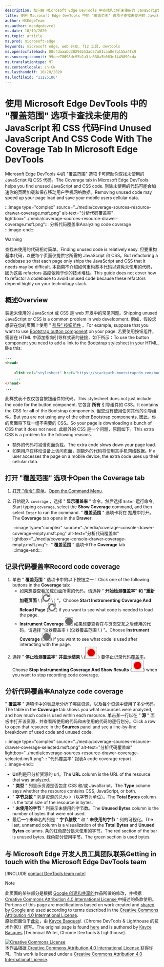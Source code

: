 ```yaml
---
description: 如何在 Microsoft Edge DevTools 中查找和分析未使用的 JavaScript 和 CSS 代码。
title: 使用 Microsoft Edge DevTools 中的 "覆盖范围" 选项卡查找未使用的 JavaScript 和 CSS 代码
author: MSEdgeTeam
ms.author: msedgedevrel
ms.date: 10/19/2020
ms.topic: article
ms.prod: microsoft-edge
keywords: microsoft edge, web 开发, f12 工具, devtools
ms.openlocfilehash: 08c4daaabd30296b53ad57a81caa0e7b155a4fc9
ms.sourcegitcommit: 99eee78698dc95b2a3fa638a5b063ef449899cda
ms.translationtype: MT
ms.contentlocale: zh-CN
ms.lasthandoff: 10/20/2020
ms.locfileid: "11125186"
---
```

<!-- Copyright Kayce Basques 

   Licensed under the Apache License, Version 2.0 (the "License");
   you may not use this file except in compliance with the License.
   You may obtain a copy of the License at

       https://www.apache.org/licenses/LICENSE-2.0

   Unless required by applicable law or agreed to in writing, software
   distributed under the License is distributed on an "AS IS" BASIS,
   WITHOUT WARRANTIES OR CONDITIONS OF ANY KIND, either express or implied.
   See the License for the specific language governing permissions and
   limitations under the License.  -->

# <span data-ttu-id="3d36e-104">使用 Microsoft Edge DevTools 中的 "覆盖范围" 选项卡查找未使用的 JavaScript 和 CSS 代码</span><span class="sxs-lookup"><span data-stu-id="3d36e-104">Find Unused JavaScript And CSS Code With The Coverage Tab In Microsoft Edge DevTools</span></span>  

<span data-ttu-id="3d36e-105">Microsoft Edge DevTools 中的 "覆盖范围" 选项卡可帮助你查找未使用的 JavaScript 和 CSS 代码。</span><span class="sxs-lookup"><span data-stu-id="3d36e-105">The Coverage tab in Microsoft Edge DevTools helps you find unused JavaScript and CSS code.</span></span>  <span data-ttu-id="3d36e-106">删除未使用的代码可能会加速你的页面加载和保存移动用户手机网络数据。</span><span class="sxs-lookup"><span data-stu-id="3d36e-106">Removing unused code may speed up your page load and save your mobile users cellular data.</span></span>  

:::image type="complex" source="../media/coverage-sources-resource-drawer-coverage.msft.png" alt-text="分析代码覆盖率" lightbox="../media/coverage-sources-resource-drawer-coverage.msft.png":::
   <span data-ttu-id="3d36e-108">分析代码覆盖率</span><span class="sxs-lookup"><span data-stu-id="3d36e-108">Analyzing code coverage</span></span>  
:::image-end:::  

> [!WARNING]
> <span data-ttu-id="3d36e-109">查找未使用的代码相对简单。</span><span class="sxs-lookup"><span data-stu-id="3d36e-109">Finding unused code is relatively easy.</span></span>  <span data-ttu-id="3d36e-110">但要重构基本代码，以便每个页面仅提供它所需的 JavaScript 和 CSS。</span><span class="sxs-lookup"><span data-stu-id="3d36e-110">But refactoring a codebase so that each page only ships the JavaScript and CSS that it needs may be difficult.</span></span>  <span data-ttu-id="3d36e-111">本指南不介绍如何重构基本代码以避免未使用的代码，因为这些 refactors 高度依赖于你的技术堆栈。</span><span class="sxs-lookup"><span data-stu-id="3d36e-111">This guide does not cover how to refactor a codebase to avoid unused code because these refactors depend highly on your technology stack.</span></span>  

## <span data-ttu-id="3d36e-112">概述</span><span class="sxs-lookup"><span data-stu-id="3d36e-112">Overview</span></span>  

<span data-ttu-id="3d36e-113">装运未使用的 JavaScript 或 CSS 是 web 开发中的常见问题。</span><span class="sxs-lookup"><span data-stu-id="3d36e-113">Shipping unused JavaScript or CSS is a common problem in web development.</span></span>  <span data-ttu-id="3d36e-114">例如，假设您想要在您的页面上使用 " [引导" 按钮组件][BootstrapButtons] 。</span><span class="sxs-lookup"><span data-stu-id="3d36e-114">For example, suppose that you want to use [Bootstrap button component][BootstrapButtons] on your page.</span></span>  <span data-ttu-id="3d36e-115">若要使用按钮组件，需要在 HTML 中添加指向引导样式表的链接，如下所示：</span><span class="sxs-lookup"><span data-stu-id="3d36e-115">To use the button component you need to add a link to the Bootstrap stylesheet in your HTML, like this:</span></span>  

```html
...
<head>
    ...
    <link rel="stylesheet" href="https://stackpath.bootstrapcdn.com/bootstrap/4.3.1/css/bootstrap.min.css" integrity="sha384-ggOyR0iXCbMQv3Xipma34MD+dH/1fQ784/j6cY/iJTQUOhcWr7x9JvoRxT2MZw1T" crossorigin="anonymous">
    ...
</head>
...
```  

<span data-ttu-id="3d36e-116">此样式表不仅仅包含按钮组件的代码。</span><span class="sxs-lookup"><span data-stu-id="3d36e-116">This stylesheet does not just include the code for the button component.</span></span>  <span data-ttu-id="3d36e-117">它包含 **所有** 引导组件的 CSS。</span><span class="sxs-lookup"><span data-stu-id="3d36e-117">It contains the CSS for **all** of the Bootstrap components.</span></span>  <span data-ttu-id="3d36e-118">但您没有使用任何其他的引导组件。</span><span class="sxs-lookup"><span data-stu-id="3d36e-118">But you are not using any of the other Bootstrap components.</span></span>  <span data-ttu-id="3d36e-119">因此，你的页面将下载一组不需要的 CSS。</span><span class="sxs-lookup"><span data-stu-id="3d36e-119">So your page is downloading a bunch of CSS that it does not need.</span></span>  <span data-ttu-id="3d36e-120">此额外的 CSS 是一个问题，原因如下。</span><span class="sxs-lookup"><span data-stu-id="3d36e-120">This extra CSS is a problem for the following reasons.</span></span>  

*   <span data-ttu-id="3d36e-121">额外的代码将减慢页面负载。</span><span class="sxs-lookup"><span data-stu-id="3d36e-121">The extra code slows down your page load.</span></span>  <!--See [Render-Blocking CSS][render].  -->  
*   <span data-ttu-id="3d36e-122">如果用户在移动设备上访问页面，则额外的代码将使用其手机网络数据。</span><span class="sxs-lookup"><span data-stu-id="3d36e-122">If a user accesses the page on a mobile device, the extra code uses up their cellular data.</span></span>  
    
<!--[render]: /web/fundamentals/performance/critical-rendering-path/render-blocking-css  -->  

## <span data-ttu-id="3d36e-123">打开 "覆盖范围" 选项卡</span><span class="sxs-lookup"><span data-stu-id="3d36e-123">Open the Coverage tab</span></span>  

1.  <span data-ttu-id="3d36e-124">[打开 "命令" 菜单][DevToolsCommandMenu]。</span><span class="sxs-lookup"><span data-stu-id="3d36e-124">[Open the Command Menu][DevToolsCommandMenu].</span></span>  
1.  <span data-ttu-id="3d36e-125">开始键入 `coverage` ，选择 " **显示覆盖率** " 命令，然后选择 `Enter` 运行命令。</span><span class="sxs-lookup"><span data-stu-id="3d36e-125">Start typing `coverage`, select the **Show Coverage** command, and then select `Enter` to run the command.</span></span>  <span data-ttu-id="3d36e-126">" **覆盖范围** " 选项卡将在 **抽屉**中打开。</span><span class="sxs-lookup"><span data-stu-id="3d36e-126">The **Coverage** tab opens in the **Drawer**.</span></span>  

    :::image type="complex" source="../media/coverage-console-drawer-coverage-empty.msft.png" alt-text="分析代码覆盖率" lightbox="../media/coverage-console-drawer-coverage-empty.msft.png":::
       <span data-ttu-id="3d36e-128">" **覆盖范围** " 选项卡</span><span class="sxs-lookup"><span data-stu-id="3d36e-128">The **Coverage** tab</span></span>  
    :::image-end:::  
    
## <span data-ttu-id="3d36e-129">记录代码覆盖率</span><span class="sxs-lookup"><span data-stu-id="3d36e-129">Record code coverage</span></span>  

1.  <span data-ttu-id="3d36e-130">单击 " **覆盖范围** " 选项卡中的以下按钮之一：</span><span class="sxs-lookup"><span data-stu-id="3d36e-130">Click one of the following buttons in the **Coverage** tab:</span></span>  
    *   <span data-ttu-id="3d36e-131">如果想要查看加载页面所需的代码，请选择 " **开始检测覆盖率" 和 "重新加载页面** \ (![ 开始检测覆盖率" 和 "重新加载页面 ][ImageReloadIcon] \ ) "。</span><span class="sxs-lookup"><span data-stu-id="3d36e-131">Choose **Start Instrumenting Coverage And Reload Page** \(![Start Instrumenting Coverage And Reload Page][ImageReloadIcon]\) if you want to see what code is needed to load the page.</span></span>  
    *   <span data-ttu-id="3d36e-132">**Instrument Coverage** ![ ][ImageRecordIcon] 如果想要查看在与页面交互之后使用的代码，请选择 "仪器覆盖率 \ (仪器覆盖范围 \ ) "。</span><span class="sxs-lookup"><span data-stu-id="3d36e-132">Choose **Instrument Coverage** \(![Instrument Coverage][ImageRecordIcon]\) if you want to see what code is used after interacting with the page.</span></span>  
1.  <span data-ttu-id="3d36e-133">选择 " **停止检测覆盖率" 并显示结果** \ (![ 停止检测覆盖率和显示结果 \ ][ImageStopIcon] ) 要停止记录代码覆盖率。</span><span class="sxs-lookup"><span data-stu-id="3d36e-133">Choose **Stop Instrumenting Coverage And Show Results** \(![Stop Instrumenting Coverage And Show Results][ImageStopIcon]\) when you want to stop recording code coverage.</span></span>  
    
## <span data-ttu-id="3d36e-134">分析代码覆盖率</span><span class="sxs-lookup"><span data-stu-id="3d36e-134">Analyze code coverage</span></span>  

<span data-ttu-id="3d36e-135">" **覆盖率** " 选项卡中的表显示分析了哪些资源，以及每个资源中使用了多少代码。</span><span class="sxs-lookup"><span data-stu-id="3d36e-135">The table in the **Coverage** tab shows you what resources were analyzed, and how much code is used within each resource.</span></span>  <span data-ttu-id="3d36e-136">单击某一行以在 " **源** " 面板中打开该资源，并查看所使用的代码和未使用的代码的逐行划分。</span><span class="sxs-lookup"><span data-stu-id="3d36e-136">Click a row to open that resource in the **Sources** panel and see a line-by-line breakdown of used code and unused code.</span></span>  

:::image type="complex" source="../media/coverage-sources-resource-drawer-coverage-selected.msft.png" alt-text="分析代码覆盖率" lightbox="../media/coverage-sources-resource-drawer-coverage-selected.msft.png":::
   <span data-ttu-id="3d36e-138">"代码覆盖率" 报表</span><span class="sxs-lookup"><span data-stu-id="3d36e-138">A code coverage report</span></span>  
:::image-end:::  

*   <span data-ttu-id="3d36e-139">**Url**列是已分析资源的 url。</span><span class="sxs-lookup"><span data-stu-id="3d36e-139">The **URL** column is the URL of the resource that was analyzed.</span></span>  
*   <span data-ttu-id="3d36e-140">" **类型** " 列显示资源是否包含 CSS 和/或 JavaScript。</span><span class="sxs-lookup"><span data-stu-id="3d36e-140">The **Type** column says whether the resource contains CSS, JavaScript, or both.</span></span>  
*   <span data-ttu-id="3d36e-141">" **字节总数** " 列是资源的总大小（以字节为单位）。</span><span class="sxs-lookup"><span data-stu-id="3d36e-141">The **Total Bytes** column is the total size of the resource in bytes.</span></span>  
*   <span data-ttu-id="3d36e-142">" **未使用的字节** " 列表示未使用的字节数。</span><span class="sxs-lookup"><span data-stu-id="3d36e-142">The **Unused Bytes** column is the number of bytes that were not used.</span></span>  
*   <span data-ttu-id="3d36e-143">最后一个未命名的列是 " **字节总数** " 和 " **未使用的字节** " 列的可视化。</span><span class="sxs-lookup"><span data-stu-id="3d36e-143">The last, unnamed column is a visualization of the **Total Bytes** and **Unused Bytes** columns.</span></span>  <span data-ttu-id="3d36e-144">条的红色部分是未使用的字节。</span><span class="sxs-lookup"><span data-stu-id="3d36e-144">The red section of the bar is unused bytes.</span></span>  <span data-ttu-id="3d36e-145">绿色部分使用字节。</span><span class="sxs-lookup"><span data-stu-id="3d36e-145">The green section is used bytes.</span></span>  
    
## <span data-ttu-id="3d36e-146">与 Microsoft Edge 开发人员工具团队联系</span><span class="sxs-lookup"><span data-stu-id="3d36e-146">Getting in touch with the Microsoft Edge DevTools team</span></span>  

[!INCLUDE [contact DevTools team note](../includes/contact-devtools-team-note.md)]  

<!-- image links -->  

[ImageReloadIcon]: ../media/reload-icon.msft.png  
[ImageRecordIcon]: ../media/record-icon.msft.png  
[ImageStopIcon]: ../media/stop-icon.msft.png  

<!-- links -->  

[DevToolsCommandMenu]: ../command-menu/index.md "通过 Microsoft Edge DevTools 命令菜单运行命令 |Microsoft 文档"  

[BootstrapButtons]: https://getbootstrap.com/docs/4.3/components/buttons "按钮-引导"  

> [!NOTE]
> <span data-ttu-id="3d36e-149">此页面的某些部分是根据 [Google 创建和共享的][GoogleSitePolicies]作品所做的修改，并根据[ Creative Commons Attribution 4.0 International License ][CCA4IL]中描述的条款使用。</span><span class="sxs-lookup"><span data-stu-id="3d36e-149">Portions of this page are modifications based on work created and [shared by Google][GoogleSitePolicies] and used according to terms described in the [Creative Commons Attribution 4.0 International License][CCA4IL].</span></span>  
> <span data-ttu-id="3d36e-150">原始页面位于[此处](https://developers.google.com/web/tools/chrome-devtools/coverage/index)，由 [Kayce Basques][KayceBasques]\（Chrome DevTools \& Lighthouse 的技术作家\）撰写。</span><span class="sxs-lookup"><span data-stu-id="3d36e-150">The original page is found [here](https://developers.google.com/web/tools/chrome-devtools/coverage/index) and is authored by [Kayce Basques][KayceBasques] \(Technical Writer, Chrome DevTools \& Lighthouse\).</span></span>  

[![Creative Commons License][CCby4Image]][CCA4IL]  
<span data-ttu-id="3d36e-152">本作品根据[ Creative Commons Attribution 4.0 International License ][CCA4IL]获得许可。</span><span class="sxs-lookup"><span data-stu-id="3d36e-152">This work is licensed under a [Creative Commons Attribution 4.0 International License][CCA4IL].</span></span>  

[CCA4IL]: https://creativecommons.org/licenses/by/4.0  
[CCby4Image]: https://i.creativecommons.org/l/by/4.0/88x31.png  
[GoogleSitePolicies]: https://developers.google.com/terms/site-policies  
[KayceBasques]: https://developers.google.com/web/resources/contributors/kaycebasques  
